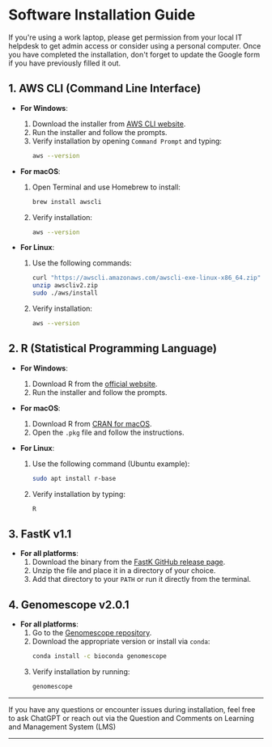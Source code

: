 # Software Installation Guide

If you're using a work laptop, please get permission from your local IT helpdesk to get admin access or consider using a personal computer. Once you have completed the installation, don't forget to update the Google form if you have previously filled it out.

## 1. AWS CLI (Command Line Interface)

   - **For Windows**:
     1. Download the installer from [AWS CLI website](https://aws.amazon.com/cli/).
     2. Run the installer and follow the prompts.
     3. Verify installation by opening `Command Prompt` and typing:
        ```bash
        aws --version
        ```

   - **For macOS**:
     1. Open Terminal and use Homebrew to install:
        ```bash
        brew install awscli
        ```
     2. Verify installation:
        ```bash
        aws --version
        ```

   - **For Linux**:
     1. Use the following commands:
        ```bash
        curl "https://awscli.amazonaws.com/awscli-exe-linux-x86_64.zip" -o "awscliv2.zip"
        unzip awscliv2.zip
        sudo ./aws/install
        ```
     2. Verify installation:
        ```bash
        aws --version
        ```

## 2. R (Statistical Programming Language)

   - **For Windows**:
     1. Download R from the [official website](https://cran.r-project.org/).
     2. Run the installer and follow the prompts.

   - **For macOS**:
     1. Download R from [CRAN for macOS](https://cran.r-project.org/bin/macosx/).
     2. Open the `.pkg` file and follow the instructions.

   - **For Linux**:
     1. Use the following command (Ubuntu example):
        ```bash
        sudo apt install r-base
        ```
     2. Verify installation by typing:
        ```bash
        R
        ```

## 3. FastK v1.1

   - **For all platforms**:
     1. Download the binary from the [FastK GitHub release page](https://github.com/axel4/FastK).
     2. Unzip the file and place it in a directory of your choice.
     3. Add that directory to your `PATH` or run it directly from the terminal.

## 4. Genomescope v2.0.1

   - **For all platforms**:
     1. Go to the [Genomescope repository](https://github.com/bcgsc/Genomescope).
     2. Download the appropriate version or install via `conda`:
        ```bash
        conda install -c bioconda genomescope
        ```
     3. Verify installation by running:
        ```bash
        genomescope
        ```

---

If you have any questions or encounter issues during installation, feel free to ask ChatGPT or reach out via the Question and Comments on Learning and Management System (LMS)

---
